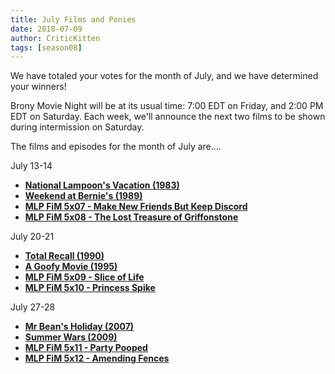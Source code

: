 ```yaml
---
title: July Films and Ponies
date: 2018-07-09
author: CriticKitten
tags: [season08]
---
```


We have totaled your votes for the month of July, and we have determined your winners!

Brony Movie Night will be at its usual time: 7:00 EDT on Friday, and 2:00 PM EDT on Saturday.  Each week, we'll announce the next two films to be shown during intermission on Saturday.

The films and episodes for the month of July are....

July 13-14
-	**[National Lampoon's Vacation (1983)][m1]**
-	**[Weekend at Bernie's (1989)][m2]**
-	**[MLP FiM 5x07 - Make New Friends But Keep Discord][p1]**
-	**[MLP FiM 5x08 - The Lost Treasure of Griffonstone][p2]**

July 20-21
-	**[Total Recall (1990)][m3]**
-	**[A Goofy Movie (1995)][m4]**
-	**[MLP FiM 5x09 - Slice of Life][p3]**
-	**[MLP FiM 5x10 - Princess Spike][p4]**

July 27-28
-	**[Mr Bean's Holiday (2007)][m5]**
-	**[Summer Wars (2009)][m6]**
-	**[MLP FiM 5x11 - Party Pooped][p5]**
-	**[MLP FiM 5x12 - Amending Fences][p6]**

[m1]: https://www.imdb.com/title/tt0085995/
[m2]: https://www.imdb.com/title/tt0098627/
[m3]: https://www.imdb.com/title/tt0100802/
[m4]: https://www.imdb.com/title/tt0113198/
[m5]: https://www.imdb.com/title/tt0453451/
[m6]: https://www.imdb.com/title/tt1474276/
[p1]: https://www.imdb.com/title/tt4534310/
[p2]: https://www.imdb.com/title/tt4509266/
[p3]: https://www.imdb.com/title/tt4534312/
[p4]: https://www.imdb.com/title/tt4534306/
[p5]: https://www.imdb.com/title/tt4534308/
[p6]: https://www.imdb.com/title/tt4534316/

